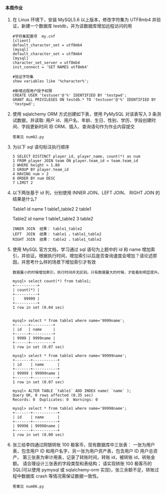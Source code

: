 #### 本周作业
1. 在 Linux 环境下，安装 MySQL5.6 以上版本，修改字符集为 UTF8mb4 并验证，新建一个数据库 testdb，并为该数据库增加远程访问的用

    ```
    #字符集配置项  my.cnf
    [client]
    default_character_set = utf8mb4
    [mysql]
    default_character_set = utf8mb4
    [mysql]
    character_set_server = utf8mb4
    init_connect = 'SET NAMES utf8mb4'

    #验证字符集
    show variables like '%character%';

    #新增远程用户授予权限
    CREATE USER 'testuser'@'%' IDENTIFIED BY 'testpwd';
    GRANT ALL PRIVILEGES ON testdb.* TO 'testuser'@'%' IDENTIFIED BY 'testpwd';  
    ```

2. 使用 sqlalchemy ORM 方式创建如下表，使用 PyMySQL 对该表写入 3 条测试数据，并读取:
用户 id、用户名、年龄、生日、性别、学历、字段创建时间、字段更新时间
将 ORM、插入、查询语句作为作业内容提交

    ```
    答案见 num02.py
    ```

3. 为以下 sql 语句标注执行顺序
    ```
    5 SELECT DISTINCT player_id, player_name, count(*) as num 
    1 FROM player JOIN team ON player.team_id = team.team_id 
    2 WHERE height > 1.80 
    3 GROUP BY player.team_id 
    4 HAVING num > 2 
    6 ORDER BY num DESC 
    7 LIMIT 2
    ```

4. 以下两张基于 id 列，分别使用 INNER JOIN、LEFT JOIN、 RIGHT JOIN 的结果是什么?

    Table1
    id name
    1 table1_table2
    2 table1

    Table2
    id name
    1 table1_table2
    3 table2

    ```
    INNER JOIN  结果： table1_table2
    LEFT  JOIN  结果： table1 ，table1_table2
    RIGHT JOIN  结果： table2 ，table1_table2
    ```

5. 使用 MySQL 官方文档，学习通过 sql 语句为上题中的 id 和 name 增加索引，并验证。根据执行时间，增加索引以后是否查询速度会增加？请论述原因，并思考什么样的场景下增加索引才有效
    ```
    数据量小的时候增加索引，执行时间并无区别。只有数据量大的时候，才能看到明显提升。

    mysql> select count(*) from table1;
    +----------+
    | count(*) |
    +----------+
    |    99999 |
    +----------+
    1 row in set (0.04 sec)


    mysql> select * from table1 where name='9999name';
    +------+----------+
    | id   | name     |
    +------+----------+
    | 9999 | 9999name |
    +------+----------+
    1 row in set (0.07 sec)

    mysql> select * from table1 where name='99999name';
    +-------+-----------+
    | id    | name      |
    +-------+-----------+
    | 99999 | 99999name |
    +-------+-----------+
    1 row in set (0.07 sec)

    mysql> ALTER TABLE `table1` ADD INDEX name( `name` );
    Query OK, 0 rows affected (0.35 sec)
    Records: 0  Duplicates: 0  Warnings: 0

    mysql> select * from table1 where name='99998name'; 
    +-------+-----------+
    | id    | name      |
    +-------+-----------+
    | 99998 | 99998name |
    +-------+-----------+
    1 row in set (0.00 sec)

    ```

6.  张三给李四通过网银转账 100 极客币，现有数据库中三张表：
一张为用户表，包含用户 ID 和用户名字，另一张为用户资产表，包含用户 ID 用户总资产，
第三张表为审计用表，记录了转账时间，转账 id，被转账 id，转账金额。
请合理设计三张表的字段类型和表结构；
请实现转账 100 极客币的 SQL(可以使用 pymysql 或 sqlalchemy-orm 实现)，张三余额不足，转账过程中数据库 crash 等情况需保证数据一致性。

    ```
    答案见 num06.py
    ```